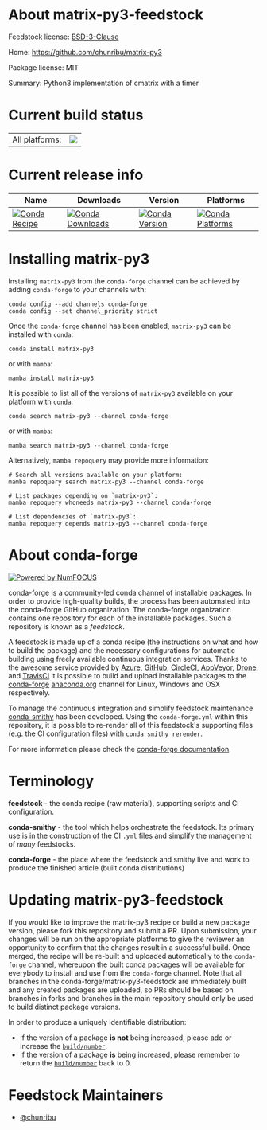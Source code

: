 About matrix-py3-feedstock
==========================

Feedstock license: [BSD-3-Clause](https://github.com/conda-forge/matrix-py3-feedstock/blob/main/LICENSE.txt)

Home: https://github.com/chunribu/matrix-py3

Package license: MIT

Summary: Python3 implementation of cmatrix with a timer

Current build status
====================


<table><tr><td>All platforms:</td>
    <td>
      <a href="https://dev.azure.com/conda-forge/feedstock-builds/_build/latest?definitionId=13804&branchName=main">
        <img src="https://dev.azure.com/conda-forge/feedstock-builds/_apis/build/status/matrix-py3-feedstock?branchName=main">
      </a>
    </td>
  </tr>
</table>

Current release info
====================

| Name | Downloads | Version | Platforms |
| --- | --- | --- | --- |
| [![Conda Recipe](https://img.shields.io/badge/recipe-matrix--py3-green.svg)](https://anaconda.org/conda-forge/matrix-py3) | [![Conda Downloads](https://img.shields.io/conda/dn/conda-forge/matrix-py3.svg)](https://anaconda.org/conda-forge/matrix-py3) | [![Conda Version](https://img.shields.io/conda/vn/conda-forge/matrix-py3.svg)](https://anaconda.org/conda-forge/matrix-py3) | [![Conda Platforms](https://img.shields.io/conda/pn/conda-forge/matrix-py3.svg)](https://anaconda.org/conda-forge/matrix-py3) |

Installing matrix-py3
=====================

Installing `matrix-py3` from the `conda-forge` channel can be achieved by adding `conda-forge` to your channels with:

```
conda config --add channels conda-forge
conda config --set channel_priority strict
```

Once the `conda-forge` channel has been enabled, `matrix-py3` can be installed with `conda`:

```
conda install matrix-py3
```

or with `mamba`:

```
mamba install matrix-py3
```

It is possible to list all of the versions of `matrix-py3` available on your platform with `conda`:

```
conda search matrix-py3 --channel conda-forge
```

or with `mamba`:

```
mamba search matrix-py3 --channel conda-forge
```

Alternatively, `mamba repoquery` may provide more information:

```
# Search all versions available on your platform:
mamba repoquery search matrix-py3 --channel conda-forge

# List packages depending on `matrix-py3`:
mamba repoquery whoneeds matrix-py3 --channel conda-forge

# List dependencies of `matrix-py3`:
mamba repoquery depends matrix-py3 --channel conda-forge
```


About conda-forge
=================

[![Powered by
NumFOCUS](https://img.shields.io/badge/powered%20by-NumFOCUS-orange.svg?style=flat&colorA=E1523D&colorB=007D8A)](https://numfocus.org)

conda-forge is a community-led conda channel of installable packages.
In order to provide high-quality builds, the process has been automated into the
conda-forge GitHub organization. The conda-forge organization contains one repository
for each of the installable packages. Such a repository is known as a *feedstock*.

A feedstock is made up of a conda recipe (the instructions on what and how to build
the package) and the necessary configurations for automatic building using freely
available continuous integration services. Thanks to the awesome service provided by
[Azure](https://azure.microsoft.com/en-us/services/devops/), [GitHub](https://github.com/),
[CircleCI](https://circleci.com/), [AppVeyor](https://www.appveyor.com/),
[Drone](https://cloud.drone.io/welcome), and [TravisCI](https://travis-ci.com/)
it is possible to build and upload installable packages to the
[conda-forge](https://anaconda.org/conda-forge) [anaconda.org](https://anaconda.org/)
channel for Linux, Windows and OSX respectively.

To manage the continuous integration and simplify feedstock maintenance
[conda-smithy](https://github.com/conda-forge/conda-smithy) has been developed.
Using the ``conda-forge.yml`` within this repository, it is possible to re-render all of
this feedstock's supporting files (e.g. the CI configuration files) with ``conda smithy rerender``.

For more information please check the [conda-forge documentation](https://conda-forge.org/docs/).

Terminology
===========

**feedstock** - the conda recipe (raw material), supporting scripts and CI configuration.

**conda-smithy** - the tool which helps orchestrate the feedstock.
                   Its primary use is in the construction of the CI ``.yml`` files
                   and simplify the management of *many* feedstocks.

**conda-forge** - the place where the feedstock and smithy live and work to
                  produce the finished article (built conda distributions)


Updating matrix-py3-feedstock
=============================

If you would like to improve the matrix-py3 recipe or build a new
package version, please fork this repository and submit a PR. Upon submission,
your changes will be run on the appropriate platforms to give the reviewer an
opportunity to confirm that the changes result in a successful build. Once
merged, the recipe will be re-built and uploaded automatically to the
`conda-forge` channel, whereupon the built conda packages will be available for
everybody to install and use from the `conda-forge` channel.
Note that all branches in the conda-forge/matrix-py3-feedstock are
immediately built and any created packages are uploaded, so PRs should be based
on branches in forks and branches in the main repository should only be used to
build distinct package versions.

In order to produce a uniquely identifiable distribution:
 * If the version of a package **is not** being increased, please add or increase
   the [``build/number``](https://docs.conda.io/projects/conda-build/en/latest/resources/define-metadata.html#build-number-and-string).
 * If the version of a package **is** being increased, please remember to return
   the [``build/number``](https://docs.conda.io/projects/conda-build/en/latest/resources/define-metadata.html#build-number-and-string)
   back to 0.

Feedstock Maintainers
=====================

* [@chunribu](https://github.com/chunribu/)

